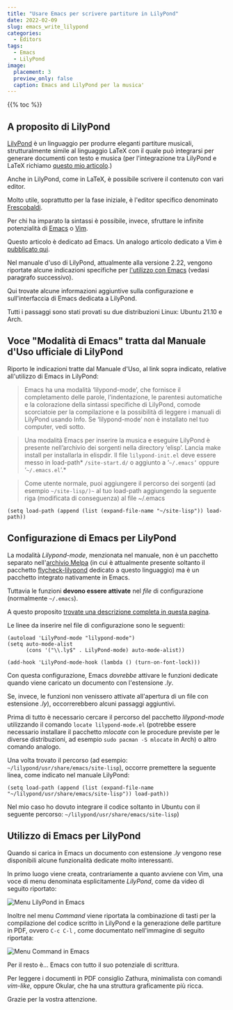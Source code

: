 ```yaml
---
title: "Usare Emacs per scrivere partiture in LilyPond"
date: 2022-02-09
slug: emacs_write_lilypond
categories:
  - Editors
tags:
  - Emacs
  - LilyPond
image:
  placement: 3
  preview_only: false
  caption: Emacs and LilyPond per la musica'
---
```


{{% toc %}}


## A proposito di LilyPond

[LilyPond](http://lilypond.org/) è un linguaggio per produrre eleganti partiture musicali, strutturalmente simile al linguaggio LaTeX con il quale può integrarsi per generare documenti con testo e musica (per l'integrazione tra LilyPond e LaTeX richiamo [questo mio articolo](https://francopasut.netlify.app/it/post/lilypond-lyluatex/).)

Anche in LilyPond, come in LaTeX, è possibile scrivere il contenuto con vari editor.

Molto utile, soprattutto per la fase iniziale, è l'editor specifico denominato [Frescobaldi](https://www.frescobaldi.org/).

Per chi ha imparato la sintassi è possibile, invece,  sfruttare le infinite potenzialità di [Emacs](https://www.gnu.org/software/emacs/) o [Vim](https://www.vim.org/).

Questo articolo è dedicato ad Emacs. Un analogo articolo dedicato a Vim è [pubblicato qui](https://francopasut.netlify.app/it/post/vim_write_lilypond/).

Nel manuale d'uso di LilyPond,  attualmente alla versione 2.22, vengono riportate alcune indicazioni specifiche per [l'utilizzo con Emacs](https://lilypond.org/doc/v2.22/Documentation/usage/text-editor-support#emacs-mode) (vedasi paragrafo successivo).

Qui trovate   alcune informazioni aggiuntive sulla configurazione e sull'interfaccia di Emacs dedicata a LilyPond.

Tutti i passaggi  sono stati provati su due distribuzioni Linux: Ubuntu 21.10 e Arch.

## Voce "Modalità di Emacs" tratta dal Manuale d'Uso ufficiale di LilyPond

Riporto le indicazioni tratte dal Manuale d'Uso, al link sopra indicato, relative all'utilizzo di Emacs in LilyPond:

> Emacs ha una modalità ‘lilypond-mode’, che fornisce il completamento delle parole, l’indentazione, le parentesi automatiche e la colorazione della sintassi specifiche di LilyPond, comode scorciatoie per la compilazione e la possibilità di leggere i manuali di LilyPond usando Info. Se ‘lilypond-mode’ non è installato nel tuo computer, vedi sotto.

> Una modalità Emacs per inserire la musica e eseguire LilyPond è presente nell’archivio dei sorgenti nella directory ‘elisp’. Lancia make install per installarla in elispdir. Il file `lilypond-init.el` deve essere messo in load-path\* `/site-start.d/` o aggiunto a ‘`~/.emacs’` oppure ‘`~/.emacs.el`’.\*

> Come utente normale, puoi aggiungere il percorso dei sorgenti (ad esempio `~/site-lisp/)~` al tuo load-path aggiungendo la seguente riga (modificata di conseguenza) al file \~/.emacs

```
(setq load-path (append (list (expand-file-name "~/site-lisp")) load-path)) 
```

## Configurazione di Emacs per LilyPond

La modalità *Lilypond-mode*, menzionata nel manuale, non è un   pacchetto separato nell'[archivio Melpa](https://melpa.org/#/) (in cui è attualmente presente soltanto il pacchetto [flycheck-lilypond](https://melpa.org/#/flycheck-lilypond) dedicato a questo linguaggio) ma è un pacchetto integrato nativamente in Emacs.

Tuttavia le funzioni  **devono essere attivate** nel *file* di configurazione (normalmente `~/.emacs`).

A questo proposito [trovate una descrizione completa in questa pagina](http://www.geoffhorton.com/lilymacs.html).

Le linee da inserire nel file di configurazione sono le seguenti:


```
(autoload 'LilyPond-mode "lilypond-mode")
(setq auto-mode-alist
      (cons '("\\.ly$" . LilyPond-mode) auto-mode-alist))

(add-hook 'LilyPond-mode-hook (lambda () (turn-on-font-lock)))
```

Con questa configurazione,  Emacs *dovrebbe* attivare le funzioni dedicate quando viene caricato un documento con l'estensione *.ly*.

Se, invece,  le funzioni non venissero attivate all'apertura di  un file con estensione *.ly*), occorrerebbero alcuni passaggi aggiuntivi.

Prima di tutto è necessario cercare il percorso del pacchetto *lilypond-mode* utilizzando il comando  `locate lilypond-mode.el` (potrebbe essere necessario installare il  pacchetto *mlocate* con le procedure previste per le diverse distribuzioni, ad esempio `sudo pacman -S mlocate` in Arch) o altro comando analogo.

Una volta trovato il percorso (ad esempio: `~/lilypond/usr/share/emacs/site-lisp`),  occorre premettere la seguente linea,   come indicato nel manuale LilyPond:

```
(setq load-path (append (list (expand-file-name "~/lilypond/usr/share/emacs/site-lisp")) load-path))
```
Nel mio caso ho dovuto integrare il codice soltanto in Ubuntu con il seguente percorso: `~/lilypond/usr/share/emacs/site-lisp`)


## Utilizzo di Emacs per LilyPond ##

Quando si carica in Emacs un documento con estensione *.ly* vengono rese disponibili alcune funzionalità dedicate molto interessanti.

In primo luogo viene creata, contrariamente a quanto avviene con Vim, una voce di menu denominata esplicitamente *LilyPond*, come da video di seguito riportato:

![Menu LilyPond in Emacs](video_menu_lilypond.gif)

Inoltre nel menu *Command* viene riportata la combinazione di tasti per la compilazione del codice scritto in LilyPond e la generazione delle partiture in PDF, ovvero `C-c C-l` , come documentato  nell'immagine di seguito riportata:

![Menu Command in Emacs](menu_command.png)

Per il resto è... Emacs con tutto il suo potenziale di scrittura.

Per leggere i documenti in PDF consiglio Zathura, minimalista con  comandi  *vim-like*, oppure Okular,  che ha una struttura graficamente più ricca.

Grazie per la vostra attenzione.
